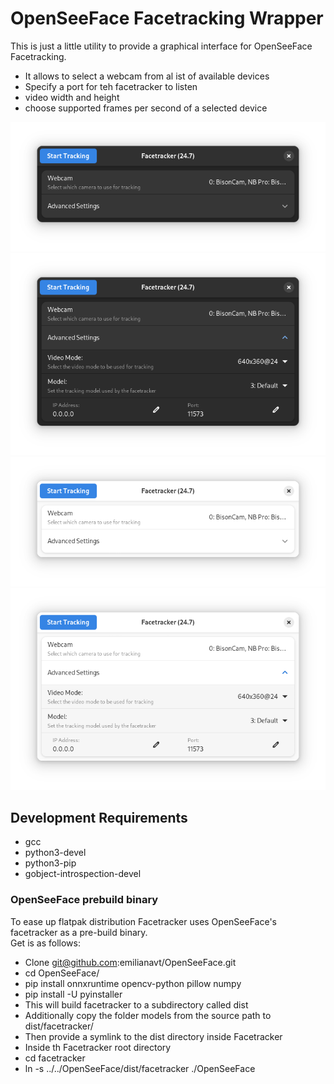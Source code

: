 # OpenSeeFace Facetracking Wrapper

This is just a little utility to provide a graphical interface for OpenSeeFace Facetracking.

- It allows to select a webcam from al ist of available devices
- Specify a port for teh facetracker to listen
- video width and height
- choose supported frames per second of a selected device

![screenshot](https://raw.githubusercontent.com/Z-Ray-Entertainment/Facetracker/main/facetracker/data/facetracker.png)
![screenshot](https://raw.githubusercontent.com/Z-Ray-Entertainment/Facetracker/main/facetracker/data/facetracker_2.png)
![screenshot](https://raw.githubusercontent.com/Z-Ray-Entertainment/Facetracker/main/facetracker/data/facetracker_3.png)
![screenshot](https://raw.githubusercontent.com/Z-Ray-Entertainment/Facetracker/main/facetracker/data/facetracker_4.png)

## Development Requirements

- gcc
- python3-devel
- python3-pip
- gobject-introspection-devel

### OpenSeeFace prebuild binary

To ease up flatpak distribution Facetracker uses OpenSeeFace's facetracker as a pre-build binary.  
Get is as follows:

- Clone git@github.com:emilianavt/OpenSeeFace.git
- cd OpenSeeFace/
- pip install onnxruntime opencv-python pillow numpy
- pip install -U pyinstaller
- This will build facetracker to a subdirectory called dist
- Additionally copy the folder models from the source path to dist/facetracker/
- Then provide a symlink to the dist directory inside Facetracker
- Inside th Facetracker root directory
- cd facetracker
- ln -s ../../OpenSeeFace/dist/facetracker ./OpenSeeFace